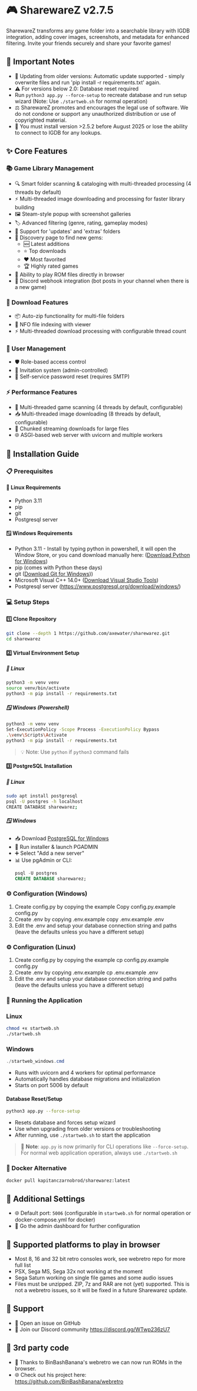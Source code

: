 # 🎮 SharewareZ v2.7.5

SharewareZ transforms any game folder into a searchable library with IGDB integration, adding cover images, screenshots, and metadata for enhanced filtering.
Invite your friends securely and share your favorite games!

## 📢 Important Notes

- 🔄 Updating from older versions: Automatic update supported - simply overwrite files and run 'pip install -r requirements.txt' again.
- ⚠️ For versions below 2.0: Database reset required
- Run `python3 app.py --force-setup` to recreate database and run setup wizard (Note: Use `./startweb.sh` for normal operation)
- ⚖️ SharewareZ promotes and encourages the legal use of software. We do not condone or support any unauthorized distribution or use of copyrighted material.
- 📝 You must install version >2.5.2 before August 2025 or lose the ability to connect to IGDB for any lookups.

## ✨ Core Features

### 📚 Game Library Management
- 🔍 Smart folder scanning & cataloging with multi-threaded processing (4 threads by default)
- ⚡ Multi-threaded image downloading and processing for faster library building
- 🖼️ Steam-style popup with screenshot galleries
- 🏷️ Advanced filtering (genre, rating, gameplay modes)
- 📁 Support for 'updates' and 'extras' folders
- 🎯 Discovery page to find new gems:
  - 🆕 Latest additions
  - ⭐ Top downloads
  - ❤️ Most favorited
  - 🏆 Highly rated games
- 🚀 Ability to play ROM files directly in browser
- 💬 Discord webhook integration (bot posts in your channel when there is a new game)

### 💾 Download Features
- 📦 Auto-zip functionality for multi-file folders
- 📄 NFO file indexing with viewer
- ⚡ Multi-threaded download processing with configurable thread count

### 👥 User Management
- 🛡️ Role-based access control
- 📨 Invitation system (admin-controlled)
- 🔑 Self-service password reset (requires SMTP)

### ⚡ Performance Features
- 🚀 Multi-threaded game scanning (4 threads by default, configurable)
- 📥 Multi-threaded image downloading (8 threads by default, configurable)
- 🔄 Chunked streaming downloads for large files
- 🌐 ASGI-based web server with uvicorn and multiple workers

## 🚀 Installation Guide

### 📋 Prerequisites

#### 🐧 Linux Requirements
- Python 3.11
- pip
- git
- Postgresql server

#### 🪟 Windows Requirements
- Python 3.11 - Install by typing python in powershell, it will open the Window Store, or you cand download manually here: ([Download Python for Windows](https://www.python.org/downloads/windows/))
- pip (comes with Python these days)
- git ([Download Git for Windows](https://gitforwindows.org/)))
- Microsoft Visual C++ 14.0+ ([Download Visual Studio Tools](https://visualstudio.microsoft.com/downloads/))
- Postgresql server  (https://www.postgresql.org/download/windows/)

### 💻 Setup Steps

#### 1️⃣ Clone Repository
```bash
git clone --depth 1 https://github.com/axewater/sharewarez.git
cd sharewarez
```

#### 2️⃣ Virtual Environment Setup

##### 🐧 Linux
```bash
python3 -m venv venv
source venv/bin/activate
python3 -m pip install -r requirements.txt
```

##### 🪟 Windows (Powershell)
```bash
python3 -m venv venv
Set-ExecutionPolicy -Scope Process -ExecutionPolicy Bypass
.\venv\Scripts\Activate
python3 -m pip install -r requirements.txt
```

> 💡 Note: Use `python` if `python3` command fails

#### 3️⃣ PostgreSQL Installation

##### 🐧 Linux
```bash
sudo apt install postgresql
psql -U postgres -h localhost
CREATE DATABASE sharewarez;
```

##### 🪟 Windows
- 📥 Download [PostgreSQL for Windows](https://www.postgresql.org/download/windows/)
- 🔧 Run installer & launch PGADMIN
- ➕ Select "Add a new server"
- 📊 Use pgAdmin or CLI:
  ```sql
  psql -U postgres
  CREATE DATABASE sharewarez;
  ```

### ⚙️ Configuration (Windows)
1. Create config.py by copying the example
   Copy config.py.example config.py
2. Create .env by copying .env.example
   copy .env.example .env
3. Edit the .env and setup your database connection string and paths (leave the defaults unless you have a different setup)

### ⚙️ Configuration (Linux)
1. Create config.py by copying the example
   cp config.py.example config.py
2. Create .env by copying .env.example
   cp .env.example .env
3. Edit the .env and setup your database connection string and paths (leave the defaults unless you have a different setup)

### 🚀 Running the Application
### Linux

```bash
chmod +x startweb.sh
./startweb.sh
```
### Windows 

```powershell
./startweb_windows.cmd
```

- Runs with uvicorn and 4 workers for optimal performance
- Automatically handles database migrations and initialization
- Starts on port 5006 by default

#### Database Reset/Setup
```bash
python3 app.py --force-setup
```
- Resets database and forces setup wizard
- Use when upgrading from older versions or troubleshooting
- After running, use `./startweb.sh` to start the application

> 📝 **Note**: `app.py` is now primarily for CLI operations like `--force-setup`. For normal web application operation, always use `./startweb.sh`

### 🐳 Docker Alternative
```bash
docker pull kapitanczarnobrod/sharewarez:latest
```

## 🔧 Additional Settings
- 🌐 Default port: `5006` (configurable in `startweb.sh` for normal operation or docker-compose.yml for docker)
- 👥 Go the admin dashboard for further configuration

## 🔧 Supported platforms to play in browser 
- Most 8, 16 and 32 bit retro consoles work, see webretro repo for more full list
- PSX, Sega MS, Sega 32x not working at the moment
- Sega Saturn working on single file games and some audio issues
- Files must be unzipped. ZIP, 7z and RAR are not (yet) supported. This is not a webretro issues, so it will be fixed in a future Sharewarez update.

## 💬 Support
- 📝 Open an issue on GitHub
- 💭 Join our Discord community https://discord.gg/WTwp236zU7

## 📝 3rd party code
- 💭 Thanks to BinBashBanana's webretro we can now run ROMs in the browser.
- 🌐 Check out his project here: https://github.com/BinBashBanana/webretro